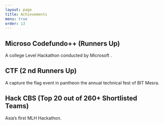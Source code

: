 ```yaml
---
layout: page
title: Achievements
menu: true
order: 13
---
```

## Microso Codefundo++ (Runners Up)

A college Level Hackathon conducted by Microsoft .

## CTF (2 nd Runners Up)

A capture the flag event in pantheon the annual technical fest of BIT Mesra.

## Hack CBS (Top 20 out of 260+ Shortlisted Teams)

Asia’s first MLH Hackathon.
